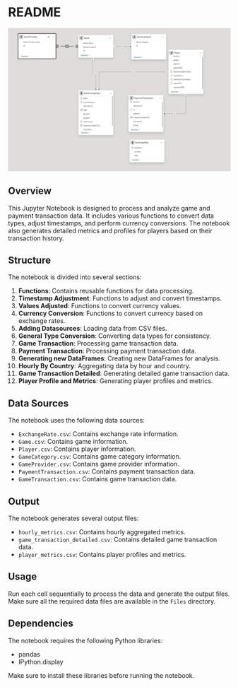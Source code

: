 
# README

![Origin Schema](image.png)

## Overview
This Jupyter Notebook is designed to process and analyze game and payment transaction data. It includes various functions to convert data types, adjust timestamps, and perform currency conversions. The notebook also generates detailed metrics and profiles for players based on their transaction history.

## Structure
The notebook is divided into several sections:

1. **Functions**: Contains reusable functions for data processing.
2. **Timestamp Adjustment**: Functions to adjust and convert timestamps.
3. **Values Adjusted**: Functions to convert currency values.
4. **Currency Conversion**: Functions to convert currency based on exchange rates.
5. **Adding Datasources**: Loading data from CSV files.
6. **General Type Conversion**: Converting data types for consistency.
7. **Game Transaction**: Processing game transaction data.
8. **Payment Transaction**: Processing payment transaction data.
9. **Generating new DataFrames**: Creating new DataFrames for analysis.
10. **Hourly By Country**: Aggregating data by hour and country.
11. **Game Transaction Detailed**: Generating detailed game transaction data.
12. **Player Profile and Metrics**: Generating player profiles and metrics.

## Data Sources
The notebook uses the following data sources:
- `ExchangeRate.csv`: Contains exchange rate information.
- `Game.csv`: Contains game information.
- `Player.csv`: Contains player information.
- `GameCategory.csv`: Contains game category information.
- `GameProvider.csv`: Contains game provider information.
- `PaymentTransaction.csv`: Contains payment transaction data.
- `GameTransaction.csv`: Contains game transaction data.

## Output
The notebook generates several output files:
- `hourly_metrics.csv`: Contains hourly aggregated metrics.
- `game_transaction_detailed.csv`: Contains detailed game transaction data.
- `player_metrics.csv`: Contains player profiles and metrics.

## Usage
Run each cell sequentially to process the data and generate the output files. Make sure all the required data files are available in the `Files` directory.

## Dependencies
The notebook requires the following Python libraries:
- pandas
- IPython.display

Make sure to install these libraries before running the notebook.
